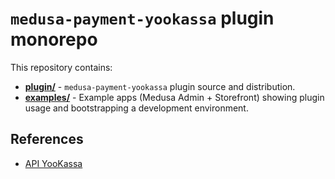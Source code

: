 
# `medusa-payment-yookassa` plugin monorepo

This repository contains:

- **[plugin/](plugin)** - `medusa-payment-yookassa` plugin source and distribution.
- **[examples/](examples)** - Example apps (Medusa Admin + Storefront) showing plugin usage and bootstrapping a development environment.  

## References

- [API YooKassa](https://yookassa.ru/developers)